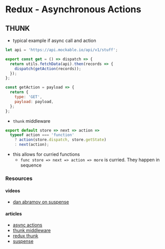 # Redux - Asynchronous Actions

## THUNK

- typical example if async call and action

```javascript
let api = 'https://api.mockable.io/api/v1/stuff';

export const get = () => dispatch => {
  return utils.fetchData(api).then(records => {
    dispatch(getAction(records));
  });
};

const getAction = payload => {
  return {
    type: 'GET',
    payload: payload,
  };
};
```

- `thunk` middleware

```javascript
export default store => next => action =>
  typeof action === 'function'
    ? action(store.dispatch, store.getState)
    : next(action);
```

- this allows for curried functions
  - `func store => next => action => more` is curried. They happen in sequence


### Resources

#### videos

- [dan abramov on suspense](https://www.youtube.com/watch?v=6g3g0Q_XVb4)

#### articles

- [async actions](https://redux.js.org/advanced/asyncactions)
- [thunk middleware](https://github.com/reduxjs/redux-thunk)
- [redux thunk](https://alligator.io/redux/redux-thunk/)
- [suspense](https://blog.logrocket.com/async-rendering-in-react-with-suspense-5d0eaac886c8)
